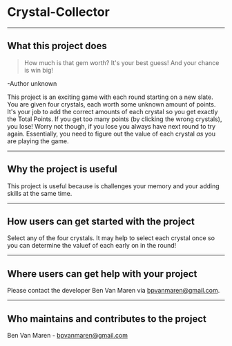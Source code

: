 # Crystal-Collector
---


## What this project does
>How much is that gem worth? It's your best guess! And your chance is win big!

-Author unknown

This project is an exciting game with each round starting on a new slate. You are given four crystals, each worth some unknown amount of points. It's your job to add the correct amounts of each crystal so you get exactly the Total Points. If you get too many points (by clicking the wrong crystals), you lose! Worry not though, if you lose you always have next round to try again. Essentially, you need to figure out the value of each crystal *as* you are playing the game.

---
## Why the project is useful

This project is useful because is challenges your memory and your adding skills at the same time.

---
## How users can get started with the project

Select any of the four crystals. It may help to select each crystal once so you can determine the valuef of each early on in the round!

---
## Where users can get help with your project

Please contact the developer Ben Van Maren via bpvanmaren@gmail.com.

---
## Who maintains and contributes to the project

Ben Van Maren - bpvanmaren@gmail.com
